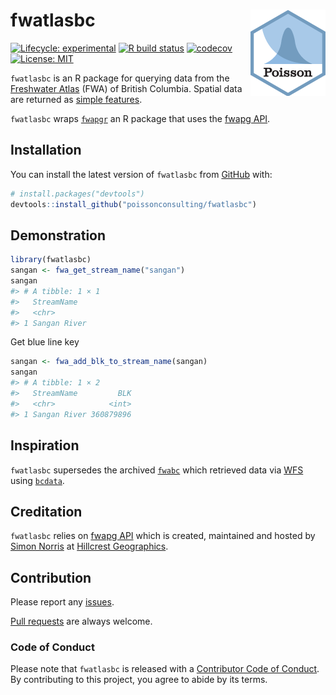 
<!-- README.md is generated from README.Rmd. Please edit that file -->

# fwatlasbc <img src="man/figures/logo.png" align="right" />

<!-- badges: start -->

[![Lifecycle:
experimental](https://img.shields.io/badge/lifecycle-experimental-orange.svg)](https://lifecycle.r-lib.org/articles/stages.html#experimental)
[![R build
status](https://github.com/poissonconsulting/fwatlasbc/workflows/R-CMD-check/badge.svg)](https://github.com/poissonconsulting/fwatlasbc/actions)
[![codecov](https://codecov.io/gh/poissonconsulting/fwatlasbc/branch/main/graph/badge.svg?token=x3TrvhuMbK)](https://codecov.io/gh/poissonconsulting/fwatlasbc)
[![License:
MIT](https://img.shields.io/badge/License-MIT-green.svg)](https://opensource.org/licenses/MIT)
<!-- badges: end -->

`fwatlasbc` is an R package for querying data from the [Freshwater
Atlas](https://www2.gov.bc.ca/gov/content/data/geographic-data-services/topographic-data/freshwater)
(FWA) of British Columbia. Spatial data are returned as [simple
features](https://github.com/r-spatial/sf).

`fwatlasbc` wraps
[`fwapgr`](https://github.com/poissonconsulting/fwapgr) an R package
that uses the [fwapg API](https://www.hillcrestgeo.ca/fwapg/index.html).

## Installation

You can install the latest version of `fwatlasbc` from
[GitHub](https://github.com/poissonconsulting/fwatlasbc) with:

``` r
# install.packages("devtools")
devtools::install_github("poissonconsulting/fwatlasbc")
```

## Demonstration

``` r
library(fwatlasbc)
sangan <- fwa_get_stream_name("sangan")
sangan
#> # A tibble: 1 × 1
#>   StreamName  
#>   <chr>       
#> 1 Sangan River
```

Get blue line key

``` r
sangan <- fwa_add_blk_to_stream_name(sangan)
sangan
#> # A tibble: 1 × 2
#>   StreamName         BLK
#>   <chr>            <int>
#> 1 Sangan River 360879896
```

## Inspiration

`fwatlasbc` supersedes the archived
[`fwabc`](https://github.com/poissonconsulting/fwabc) which retrieved
data via
[WFS](https://openmaps.gov.bc.ca/geo/pub/wfs?service=WFS&version=2.0.0&request=GetFeature&typeName=WHSE_BASEMAPPING.FWA_LAKES_POLY&outputFormat=json&SRSNAME=epsg%3A3005&CQL_FILTER=GNIS_NAME_1=%27Quamichan%20Lake%27)
using [`bcdata`](https://github.com/bcgov/bcdata).

## Creditation

`fwatlasbc` relies on [fwapg
API](https://www.hillcrestgeo.ca/fwapg/index.html) which is created,
maintained and hosted by [Simon
Norris](https://github.com/smnorris/fwapg) at [Hillcrest
Geographics](https://hillcrestgeo.ca/main/).

## Contribution

Please report any
[issues](https://github.com/poissonconsulting/fwatlasbc/issues).

[Pull requests](https://github.com/poissonconsulting/fwatlasbc/pulls)
are always welcome.

### Code of Conduct

Please note that `fwatlasbc` is released with a [Contributor Code of
Conduct](https://contributor-covenant.org/version/2/0/CODE_OF_CONDUCT.html).
By contributing to this project, you agree to abide by its terms.
